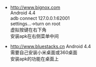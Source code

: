 * http://www.bignox.com  
Android 4.4  
adb connect 127.0.0.1:62001  
settings...->turn on root  
虚拟按键在右下角  
安装apk在右侧菜单中间  

* http://www.bluestacks.cn
Android 4.4  
需要自己安装小米桌面或360桌面  
安装apk的功能在桌面上  
